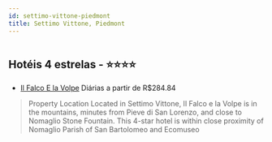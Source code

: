 ```yaml
---
id: settimo-vittone-piedmont
title: Settimo Vittone, Piedmont
---
```


<center><img src="https://assets.cosmos-data.com/1/02aeb17a2ffece14bd8b3f7a645820d1-573780.jpg" alt="" /></center>


## Hotéis 4 estrelas - ⭐️⭐️⭐️⭐️

-    [Il Falco E la Volpe](https://www.hurb.com/hoteis/settimo-vittone/il-falco-e-la-volpe-JNP-JP396007?cmp=18055) Diárias a partir de R$284.84
   > Property Location Located in Settimo Vittone, Il Falco e la Volpe is in the mountains, minutes from Pieve di San Lorenzo, and close to Nomaglio Stone Fountain.  This 4-star hotel is within close proximity of Nomaglio Parish of San Bartolomeo and Ecomuseo 
